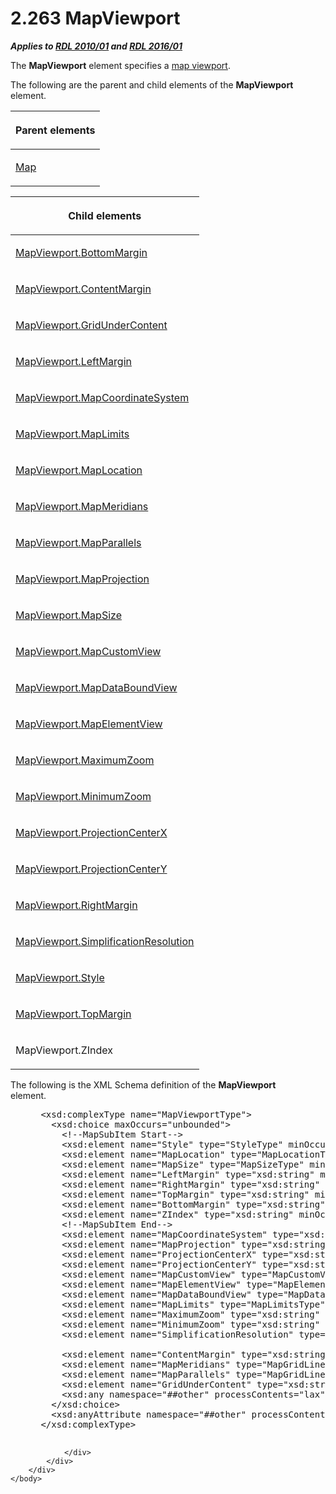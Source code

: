 <html dir="LTR" xmlns:mshelp="http://msdn.microsoft.com/mshelp" xmlns:ddue="http://ddue.schemas.microsoft.com/authoring/2003/5" xmlns:xlink="http://www.w3.org/1999/xlink" xmlns:tool="http://www.microsoft.com/tooltip">
    <head>
        <meta http-equiv="Content-Type" content="text/html; CHARSET=utf-8"></meta>
        <meta name="save" content="history"></meta>
        <title>2.263 MapViewport</title>
        <xml>
            <mshelp:toctitle title="2.263 MapViewport"></mshelp:toctitle>
            <mshelp:rltitle title="[MS-RDL]: MapViewport"></mshelp:rltitle>
            <mshelp:keyword index="A" term="55679f1a-a5b6-4b08-b284-ff6e27deedb4"></mshelp:keyword>
            <mshelp:attr name="DCSext.ContentType" value="open specification"></mshelp:attr>
            <mshelp:attr name="AssetID" value="55679f1a-a5b6-4b08-b284-ff6e27deedb4"></mshelp:attr>
            <mshelp:attr name="TopicType" value="kbRef"></mshelp:attr>
            <mshelp:attr name="DCSext.Title" value="[MS-RDL]: MapViewport" />
        </xml>
    </head>
    <body>
        <div id="header">
            <h1 class="heading">2.263 MapViewport</h1>
        </div>
        <div id="mainSection">
            <div id="mainBody">
                <div id="allHistory" class="saveHistory"></div>
                <div id="sectionSection0" class="section" name="collapseableSection">
                    

<p><b><i>Applies to </i></b><a href="3428e690-a348-4ec7-8a6a-8efb42d2cdee.md"><b><i>RDL 2010/01</i></b></a><b><i>
and </i></b><a href="52ce3983-2bfc-4e72-9359-42aaf5fe4509.md"><b><i>RDL 2016/01</i></b></a></p>

<p>The <b>MapViewport</b> element specifies a <a href="b2482b3f-74ab-4ca8-a9e5-c07955011743.md#gt_70a0bbde-05ce-4a71-8539-ec06e3ff2726">map viewport</a>. </p>

<p>The following are the parent and child elements of the <b>MapViewport</b>
element.</p>

<table>
 <thead>
  <tr>
   <th>
   <p>Parent elements</p>
   </th>
  </tr>
 </thead>
 <tr>
  <td>
  <p><a href="fd166dd8-6772-4507-b3f6-50a2b7cfd6ac.md">Map</a></p>
  </td>
 </tr>
</table>

<p> </p>

<table>
 <thead>
  <tr>
   <th>
   <p>Child elements</p>
   </th>
  </tr>
 </thead>
 <tr>
  <td>
  <p><a href="c4f7fe11-e57b-441f-aea4-175f1d1f3734.md">MapViewport.BottomMargin</a></p>
  </td>
 </tr>
 <tr>
  <td>
  <p><a href="def55e7c-0dd4-4ef3-8f71-038bf9cb0b0e.md">MapViewport.ContentMargin</a></p>
  </td>
 </tr>
 <tr>
  <td>
  <p><a href="254d6b3a-26d8-469d-a147-6af658ad6536.md">MapViewport.GridUnderContent</a></p>
  </td>
 </tr>
 <tr>
  <td>
  <p><a href="4fbba998-b0d4-4c2a-9a7e-1abdc0d48ad1.md">MapViewport.LeftMargin</a></p>
  </td>
 </tr>
 <tr>
  <td>
  <p><a href="5b3f400b-2739-4f90-a579-a6c585bc52ca.md">MapViewport.MapCoordinateSystem</a></p>
  </td>
 </tr>
 <tr>
  <td>
  <p><a href="56c614a7-9d06-426a-8ce2-5af2af0319f7.md">MapViewport.MapLimits</a></p>
  </td>
 </tr>
 <tr>
  <td>
  <p><a href="41cf4c1d-dca7-4265-ad63-17fe2852c761.md">MapViewport.MapLocation</a></p>
  </td>
 </tr>
 <tr>
  <td>
  <p><a href="2600aadb-9189-46e0-8fee-73e84a669f64.md">MapViewport.MapMeridians</a></p>
  </td>
 </tr>
 <tr>
  <td>
  <p><a href="30327615-333e-434e-92af-707c14d0646d.md">MapViewport.MapParallels</a></p>
  </td>
 </tr>
 <tr>
  <td>
  <p><a href="18a79164-5837-4b48-b28b-f95046d16405.md">MapViewport.MapProjection</a></p>
  </td>
 </tr>
 <tr>
  <td>
  <p><a href="5758ebc7-98c9-4080-8ea5-2d1e1a1a980a.md">MapViewport.MapSize</a></p>
  </td>
 </tr>
 <tr>
  <td>
  <p><a href="f7f16084-9359-4aff-a762-e405858f946b.md">MapViewport.MapCustomView</a></p>
  </td>
 </tr>
 <tr>
  <td>
  <p><a href="7efdcfcd-e297-461c-ae07-b3c761435303.md">MapViewport.MapDataBoundView</a></p>
  </td>
 </tr>
 <tr>
  <td>
  <p><a href="d94d4c7c-5fb7-455e-be0a-68040acc1b1f.md">MapViewport.MapElementView</a></p>
  </td>
 </tr>
 <tr>
  <td>
  <p><a href="6a56c2c9-3890-4639-87fa-1a4504de4e84.md">MapViewport.MaximumZoom</a></p>
  </td>
 </tr>
 <tr>
  <td>
  <p><a href="3f0730cc-3d6f-4cff-a2ae-4b7f70f934aa.md">MapViewport.MinimumZoom</a></p>
  </td>
 </tr>
 <tr>
  <td>
  <p><a href="3bde6aca-1286-47c9-ad8c-74b1f9fba550.md">MapViewport.ProjectionCenterX</a></p>
  </td>
 </tr>
 <tr>
  <td>
  <p><a href="b7b4f4d5-5720-4949-a1db-8f7166e8674a.md">MapViewport.ProjectionCenterY</a></p>
  </td>
 </tr>
 <tr>
  <td>
  <p><a href="272bb593-6ab5-4423-bab6-6a6de97ccb06.md">MapViewport.RightMargin</a></p>
  </td>
 </tr>
 <tr>
  <td>
  <p><a href="e661b0e2-1608-4326-bbca-d5ffbcaa17d2.md">MapViewport.SimplificationResolution</a></p>
  </td>
 </tr>
 <tr>
  <td>
  <p><a href="5bd7a8c1-212c-40db-808b-4cf035d6d5d7.md">MapViewport.Style</a></p>
  </td>
 </tr>
 <tr>
  <td>
  <p><a href="a28e1f3a-d951-4901-9b45-9726ae592c62.md">MapViewport.TopMargin</a></p>
  </td>
 </tr>
 <tr>
  <td>
  <p>MapViewport.ZIndex</p>
  </td>
 </tr>
</table>

<p>The following is the XML Schema definition of the <b>MapViewport</b>
element.           </p>

<dl>
<dd>
<div><pre> &lt;xsd:complexType name=&quot;MapViewportType&quot;&gt;
   &lt;xsd:choice maxOccurs=&quot;unbounded&quot;&gt;
     &lt;!--MapSubItem Start--&gt;
     &lt;xsd:element name=&quot;Style&quot; type=&quot;StyleType&quot; minOccurs=&quot;0&quot; /&gt;
     &lt;xsd:element name=&quot;MapLocation&quot; type=&quot;MapLocationType&quot; minOccurs=&quot;0&quot; /&gt;
     &lt;xsd:element name=&quot;MapSize&quot; type=&quot;MapSizeType&quot; minOccurs=&quot;0&quot; /&gt;
     &lt;xsd:element name=&quot;LeftMargin&quot; type=&quot;xsd:string&quot; minOccurs=&quot;0&quot; /&gt;
     &lt;xsd:element name=&quot;RightMargin&quot; type=&quot;xsd:string&quot; minOccurs=&quot;0&quot; /&gt;
     &lt;xsd:element name=&quot;TopMargin&quot; type=&quot;xsd:string&quot; minOccurs=&quot;0&quot; /&gt;
     &lt;xsd:element name=&quot;BottomMargin&quot; type=&quot;xsd:string&quot; minOccurs=&quot;0&quot; /&gt;
     &lt;xsd:element name=&quot;ZIndex&quot; type=&quot;xsd:string&quot; minOccurs=&quot;0&quot; /&gt;
     &lt;!--MapSubItem End--&gt;
     &lt;xsd:element name=&quot;MapCoordinateSystem&quot; type=&quot;xsd:string&quot; minOccurs=&quot;0&quot; /&gt;
     &lt;xsd:element name=&quot;MapProjection&quot; type=&quot;xsd:string&quot; minOccurs=&quot;0&quot; /&gt;
     &lt;xsd:element name=&quot;ProjectionCenterX&quot; type=&quot;xsd:string&quot; minOccurs=&quot;0&quot; /&gt;
     &lt;xsd:element name=&quot;ProjectionCenterY&quot; type=&quot;xsd:string&quot; minOccurs=&quot;0&quot; /&gt;
     &lt;xsd:element name=&quot;MapCustomView&quot; type=&quot;MapCustomViewType&quot; minOccurs=&quot;0&quot; /&gt;
     &lt;xsd:element name=&quot;MapElementView&quot; type=&quot;MapElementViewType&quot; minOccurs=&quot;0&quot; /&gt;
     &lt;xsd:element name=&quot;MapDataBoundView&quot; type=&quot;MapDataBoundViewType&quot; minOccurs=&quot;0&quot; /&gt;
     &lt;xsd:element name=&quot;MapLimits&quot; type=&quot;MapLimitsType&quot; minOccurs=&quot;0&quot; /&gt;
     &lt;xsd:element name=&quot;MaximumZoom&quot; type=&quot;xsd:string&quot; minOccurs=&quot;0&quot; /&gt;
     &lt;xsd:element name=&quot;MinimumZoom&quot; type=&quot;xsd:string&quot; minOccurs=&quot;0&quot; /&gt;
     &lt;xsd:element name=&quot;SimplificationResolution&quot; type=&quot;xsd:string&quot; minOccurs=&quot;0&quot; /&gt; 
            
     &lt;xsd:element name=&quot;ContentMargin&quot; type=&quot;xsd:string&quot; minOccurs=&quot;0&quot; /&gt;
     &lt;xsd:element name=&quot;MapMeridians&quot; type=&quot;MapGridLinesType&quot; minOccurs=&quot;0&quot; /&gt;
     &lt;xsd:element name=&quot;MapParallels&quot; type=&quot;MapGridLinesType&quot; minOccurs=&quot;0&quot; /&gt;
     &lt;xsd:element name=&quot;GridUnderContent&quot; type=&quot;xsd:string&quot; minOccurs=&quot;0&quot; /&gt;
     &lt;xsd:any namespace=&quot;##other&quot; processContents=&quot;lax&quot; /&gt;
   &lt;/xsd:choice&gt;
   &lt;xsd:anyAttribute namespace=&quot;##other&quot; processContents=&quot;lax&quot; /&gt;
 &lt;/xsd:complexType&gt;
  
</pre></div>
</dd></dl>


                </div>
            </div>
        </div>
    </body>
</html>